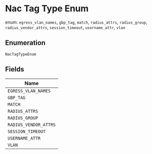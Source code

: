 
# Nac Tag Type Enum

enum: `egress_vlan_names`, `gbp_tag`, `match`, `radius_attrs`, `radius_group`, `radius_vendor_attrs`, `session_timeout`, `username_attr`, `vlan`

## Enumeration

`NacTagTypeEnum`

## Fields

| Name |
|  --- |
| `EGRESS_VLAN_NAMES` |
| `GBP_TAG` |
| `MATCH` |
| `RADIUS_ATTRS` |
| `RADIUS_GROUP` |
| `RADIUS_VENDOR_ATTRS` |
| `SESSION_TIMEOUT` |
| `USERNAME_ATTR` |
| `VLAN` |


